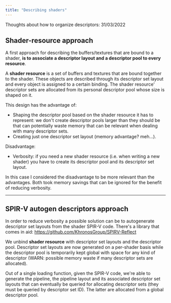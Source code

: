 ```yaml
---
title: "Describing shaders"
---
```


Thoughts about how to organize descriptors:
31/03/2022

## Shader-resource approach

A first approach for describing the buffers/textures that are bound to a shader, **is to associate a descriptor layout and a
descriptor pool to every resource**.

A **shader resource** is a set of buffers and textures that are bound together to the shader. These objects are described
through its descriptor set layout and every object is assigned to a certain binding. The shader resource' descriptor sets are
allocated from its personal descriptor pool whose size is shaped on it.

This design has the advantage of:
- Shaping the descriptor pool based on the shader resource it has to represent: we don't create descriptor pools larger than they
  should be that can potentially waste memory that can be relevant when dealing with many descriptor sets.
- Creating just one descriptor set layout (memory advantage? meh...).

Disadvantage:
- Verbosity: if you need a new shader resource (i.e. when writing a new shader) you have to create its descriptor pool and
its descriptor set layout.

In this case I considered the disadvantage to be more relevant than the advantages. Both took memory savings that can be 
ignored for the benefit of reducing verbosity.

---

## SPIR-V autogen descriptors approach

In order to reduce verbosity a possible solution can be to autogenerate descriptor set layouts from the shader SPIR-V code.
There's a library that comes in aid:
https://github.com/KhronosGroup/SPIRV-Reflect

We unbind **shader resource** with descriptor set layouts and the descriptor pool. Descriptor set layouts are now generated
on a per-shader basis while the descriptor pool is temporarily kept global with space for any kind of descriptor (WARN: possible memory waste if
many descriptor sets are allocated).

Out of a single loading function, given the SPIR-V code, we're able to generate the pipeline, the pipeline layout and its associated descriptor set layouts
that can eventually be queried for allocating descriptor sets (they must be queried by descriptor set ID). The latter are allocated from a global descriptor
pool.
